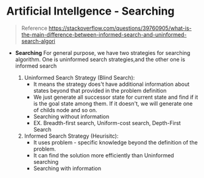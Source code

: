 # Artificial Intellgence - Searching 

> Reference https://stackoverflow.com/questions/39760905/what-is-the-main-difference-between-informed-search-and-uninformed-search-algori
>
- **Searching**
    For general purpose, we have two strategies for searching algorithm. 
    One is uninformed search strategies,and the other one is informed search
    
    1. Uninformed Search Strategy (Blind Search):
        - It means the strategy does't have additional information about states beyond that provided in the problem definition
        - We just generate all successor state for current state and find if it is the goal state among them. If it doesn't, we will generate one of childs node and so on.
        - Searching without information
        - EX. Breadth-first search, Uniform-cost search, Depth-First Search 
    2. Informed Search Strategy (Heurisitc):
        - It uses problem - specific knowledge beyond the definition of the problem.
        - It can find the solution more efficiently than Uninformed searching 
        - Searching with information